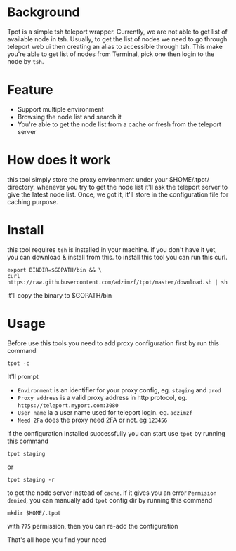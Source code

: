 # Background
Tpot is a simple tsh teleport wrapper. Currently, we are not able to get list of available node in tsh. Usually, to get the
list of nodes we need to go through teleport web ui then creating an alias to accessible through tsh. This make you're able to
get list of nodes from Terminal, pick one then login to the node by `tsh`.

# Feature
- Support multiple environment
- Browsing the node list and search it
- You're able to get the node list from a cache or fresh from the teleport server

# How does it work
this tool simply store the proxy environment under your $HOME/.tpot/ directory.
whenever you try to get the node list it'll ask the teleport server to give the latest node list. Once, we got it, it'll store
 in the configuration file for caching purpose.

# Install
this tool requires `tsh` is installed in your machine.
if you don't have it yet, you can download & install from this.
to install this tool you can run this curl.
```shell script
export BINDIR=$GOPATH/bin && \
curl  https://raw.githubusercontent.com/adzimzf/tpot/master/download.sh | sh
```

it'll copy the binary to $GOPATH/bin

# Usage
Before use this tools you need to add proxy configuration first by run this command
```shell script
tpot -c
```
It'll prompt 
- `Environment` is an identifier for your proxy config, eg. `staging` and `prod`
- `Proxy address` is a valid proxy address in http protocol, eg. `https://teleport.myport.com:3080`
- `User name` ia a user name used for teleport login. eg. `adzimzf`
- `Need 2Fa` does the proxy need 2FA or not. eg `123456`

if the configuration installed successfully you can start use `tpot` by running this command
```shell script
tpot staging
```
or 
```shell script
tpot staging -r
```
to get the node server instead of `cache`. if it gives you an error `Permision denied`, you can manually add `tpot` config dir by running this command
```shell script
mkdir $HOME/.tpot
```
with `775` permission, then you can re-add the configuration



That's all hope you find your need

